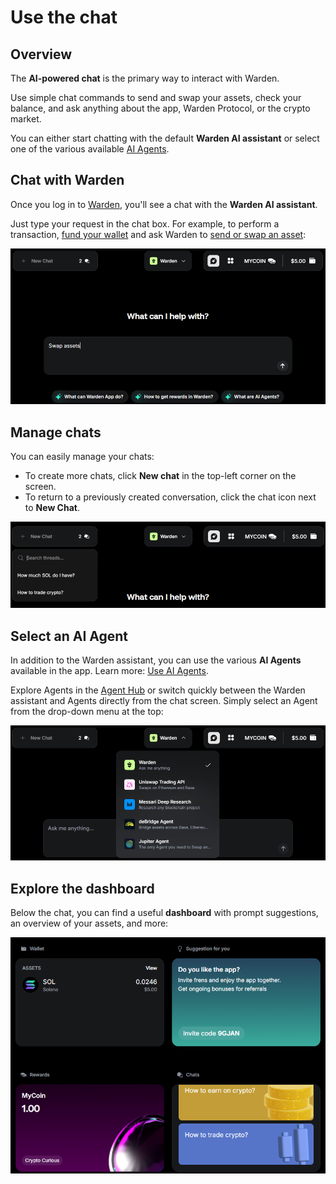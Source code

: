 ﻿---
sidebar_position: 3
---

# Use the chat

## Overview

The **AI-powered chat** is the primary way to interact with Warden.

Use simple chat commands to send and swap your assets, check your balance, and ask anything about the app, Warden Protocol, or the crypto market.

You can either start chatting with the default **Warden AI assistant** or select one of the various available [AI Agents](use-ai-agents).

## Chat with Warden

Once you log in to [Warden](https://app.wardenprotocol.org), you'll see a chat with the **Warden AI assistant**.

Just type your request in the chat box. For example, to perform a transaction, [fund your wallet](manage-assets#deposit-assets) and ask Warden to [send or swap an asset](manage-assets#send-or-swap-assets):

![Ask the Warden AI assistant to swap an asset](../../static/img/warden-app/use-the-chat-1.png)

## Manage chats

You can easily manage your chats:

- To create more chats, click **New chat** in the top-left corner on the screen.
- To return to a previously created conversation, click the chat icon next to **New Chat**.

![Manage AI chats in Warden](../../static/img/warden-app/use-the-chat-2.png)

## Select an AI Agent

In addition to the Warden assistant, you can use the various **AI Agents** available in the app. Learn more: [Use AI Agents](use-ai-agents).

Explore Agents in the [Agent Hub](use-ai-agents#access-agents) or switch quickly between the Warden assistant and Agents directly from the chat screen. Simply select an Agent from the drop-down menu at the top:

![Manage AI chats Warden](../../static/img/warden-app/use-the-chat-3.png)

## Explore the dashboard

Below the chat, you can find a useful **dashboard** with prompt suggestions, an overview of your assets, and more:

![The dashboard on the chat screen in Warden](../../static/img/warden-app/use-the-chat-4.png)

